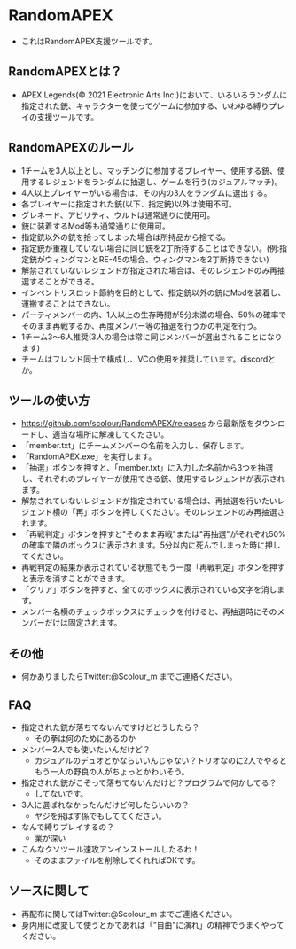 # RandomAPEX
- これはRandomAPEX支援ツールです。

## RandomAPEXとは？
- APEX Legends(© 2021 Electronic Arts Inc.)において、いろいろランダムに指定された銃、キャラクターを使ってゲームに参加する、いわゆる縛りプレイの支援ツールです。

## RandomAPEXのルール
- 1チームを3人以上とし、マッチングに参加するプレイヤー、使用する銃、使用するレジェンドをランダムに抽選し、ゲームを行う(カジュアルマッチ)。
- 4人以上プレイヤーがいる場合は、その内の3人をランダムに選出する。
- 各プレイヤーに指定された銃(以下、指定銃)以外は使用不可。
- グレネード、アビリティ、ウルトは通常通りに使用可。
- 銃に装着するMod等も通常通りに使用可。
- 指定銃以外の銃を拾ってしまった場合は所持品から捨てる。
- 指定銃が重複していない場合に同じ銃を2丁所持することはできない。(例:指定銃がウィングマンとRE-45の場合、ウィングマンを2丁所持できない)
- 解禁されていないレジェンドが指定された場合は、そのレジェンドのみ再抽選することができる。
- インベントリスロット節約を目的として、指定銃以外の銃にModを装着し、運搬することはできない。
- パーティメンバーの内、1人以上の生存時間が5分未満の場合、50%の確率でそのまま再戦するか、再度メンバー等の抽選を行うかの判定を行う。
- 1チーム3～6人推奨(3人の場合は常に同じメンバーが選出されることになります)
- チームはフレンド同士で構成し、VCの使用を推奨しています。discordとか。

## ツールの使い方
- https://github.com/scolour/RandomAPEX/releases から最新版をダウンロードし、適当な場所に解凍してください。
- 「member.txt」にチームメンバーの名前を入力し、保存します。
- 「RandomAPEX.exe」を実行します。
- 「抽選」ボタンを押すと、「member.txt」に入力した名前から3つを抽選し、それぞれのプレイヤーが使用できる銃、使用するレジェンドが表示されます。
- 解禁されていないレジェンドが指定されている場合は、再抽選を行いたいレジェンド横の「再」ボタンを押してください。そのレジェンドのみ再抽選されます。
- 「再戦判定」ボタンを押すと"そのまま再戦"または"再抽選"がそれぞれ50%の確率で隣のボックスに表示されます。5分以内に死んでしまった時に押してください。
- 再戦判定の結果が表示されている状態でもう一度「再戦判定」ボタンを押すと表示を消すことができます。
- 「クリア」ボタンを押すと、全てのボックスに表示されている文字を消します。
- メンバー名横のチェックボックスにチェックを付けると、再抽選時にそのメンバーだけは固定されます。

## その他
- 何かありましたらTwitter:@Scolour_m までご連絡ください。

## FAQ
- 指定された銃が落ちてないんですけどどうしたら？
  - その拳は何のためにあるのか
- メンバー2人でも使いたいんだけど？
  - カジュアルのデュオとかならいいんじゃない？トリオなのに2人でやるともう一人の野良の人がちょっとかわいそう。
- 指定された銃がこぞって落ちてないんだけど？プログラムで何かしてる？
  - してないです。 
- 3人に選ばれなかったんだけど何したらいいの？
  - ヤジを飛ばす係でもしててください。
- なんで縛りプレイするの？
  - 業が深い
- こんなクソツール速攻アンインストールしたるわ！
  - そのままファイルを削除してくれればOKです。

## ソースに関して
- 再配布に関してはTwitter:@Scolour_m までご連絡ください。
- 身内用に改変して使うとかであれば「"自由"に演れ」の精神でうまくやってください。
